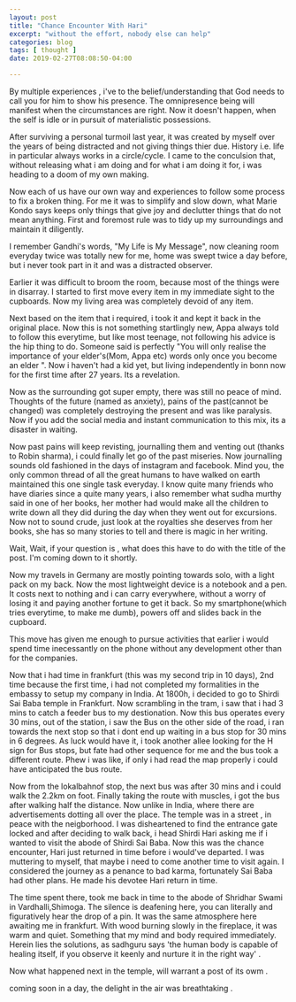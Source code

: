 ```yaml
---
layout: post
title: "Chance Encounter With Hari"
excerpt: "without the effort, nobody else can help"
categories: blog
tags: [ thought ]
date: 2019-02-27T08:08:50-04:00

---
```


By multiple experiences , i've to the belief/understanding that God needs to call you for him
to show his presence. The omnipresence being will manifest when the circumstances are right.
Now it doesn't happen, when the self is idle or in pursuit of materialistic possessions. 

After surviving a personal turmoil last year, it was created by myself over the years of being
distracted and not giving things thier due.  History i.e. life in particular always works
in a circle/cycle. I came to the conculsion that, without releasing what i am doing and for what i am doing it for, i was heading to a doom of my own making. 

Now each of us have our own way and experiences to follow some process to fix a broken thing.
For me it was to simplify and slow down, what Marie Kondo says keeps only things that give joy and declutter things that do not mean anything. First and foremost rule was to tidy up my surroundings and maintain it diligently. 

I remember Gandhi's words, "My Life is My Message", now cleaning room everyday twice was totally new for me, home was swept twice a day before, but i never took part in it and was a distracted observer. 

Earlier it was difficult to broom the room, because most of the things were in disarray. I started to first move every item in my immediate sight to the cupboards. Now my living area was completely devoid of any item.

Next based on the item that i required, i took it and kept it back in the original place. Now this is not something startlingly new, Appa always told to follow this everytime, but like most teenage, not following his advice is the hip thing to do. Someone said is perfectly "You will only realise the importance of your elder's(Mom, Appa etc) words only once you become an elder ". Now i haven't had a kid yet, but living independently in bonn now for the first time after 27 years. Its a revelation. 

Now as the surrounding got super empty, there was still no peace of mind. Thoughts of the future (named as anxiety), pains of the past(cannot be changed) was completely destroying the present and was like paralysis. Now if you add the social media and instant communication to this mix, its a disaster in waiting. 

Now past pains will keep revisting, journalling them and venting out (thanks to Robin sharma), i could finally let go of the past miseries. Now journalling sounds old fashioned in the days of instagram and facebook. Mind you, the only common thread of all the great humans to have walked on earth maintained this one single task everyday. I know quite many friends who have diaries since a quite many years, i also remember what sudha murthy said in one of her books, her mother had would make all the children to write down all they did during the day when they went out for excursions. 
Now not to sound crude, just look at the royalties she deserves from her books, she has so many stories to tell and there is magic in her writing.

Wait, Wait, if your question is , what does this have to do with the title of the post. I'm coming down to it shortly.

Now my travels in Germany are mostly pointing towards solo, with a light pack on my back. Now the most lightweight device is a notebook and a pen. It costs next to nothing and i can carry everywhere, without a worry of losing it and paying another fortune to get it back. So my smartphone(which tries everytime, to make me dumb), powers off and slides back in the cupboard. 

This move has given me enough to pursue activities that earlier i would spend time inecessantly on the phone without any development other than for the companies.

Now that i had time in frankfurt (this was my second trip in 10 days), 2nd time because the first time, i had not completed my formalities in the embassy to setup my company in India. 
At 1800h, i decided to go to Shirdi Sai Baba temple in Frankfurt. Now scrambling in the tram, i saw that i had 3 mins to catch a feeder bus to my destionation. Now this bus operates every 30 mins, out of the station, i saw the Bus on the other side of the road, i ran towards the next stop  so that i dont end up waiting in a bus stop for 30 mins in 6 degrees. As luck would have it, i took another allee looking for the H sign for Bus stops, but fate had other sequence for me and the bus took a different route. Phew i was like, if only i had read the map properly i could have anticipated the bus route.

Now from the lokalbahnof stop, the next bus was after 30 mins and i could walk the 2.2km on foot.
Finally taking the route with muscles, i got the bus after walking half the distance. Now unlike in India, where there are advertisements dotting all over the place. The temple was in a street , in peace with the neigborhood. I was disheartened to find the entrance gate locked and after deciding to walk back, i head Shirdi Hari asking me if i wanted to visit the abode of Shirdi Sai Baba. Now this was the chance encounter, Hari just returned in time before i would've departed.
I was muttering to myself, that maybe i need to come another time to visit again. I considered the journey as a penance to bad karma, fortunately Sai Baba had other plans. He made his devotee Hari return in time.

The time spent there, took me back in time to the abode of Shridhar Swami in Vardhalli,Shimoga. The silence is deafening here, you can literally and figuratively hear the drop of a pin. It was the same atmosphere here awaiting me in frankfurt. With wood burning slowly in the fireplace, it was warm and quiet. Something that my mind and body required immediately. Herein lies the solutions, as sadhguru says 'the human body is capable of healing itself, if you observe it keenly and nurture it in the right way' .

Now what happened next in the temple, will warrant a post of its owm .

coming soon in a day, the delight in the air was breathtaking . 







